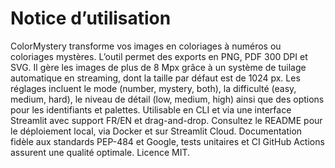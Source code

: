 # Notice d’utilisation

ColorMystery transforme vos images en coloriages à numéros ou coloriages mystères. L’outil permet des exports en PNG, PDF 300 DPI et SVG. Il gère les images de plus de 8 Mpx grâce à un système de tuilage automatique en streaming, dont la taille par défaut est de 1024 px. Les réglages incluent le mode (number, mystery, both), la difficulté (easy, medium, hard), le niveau de détail (low, medium, high) ainsi que des options pour les identifiants et palettes. Utilisable en CLI et via une interface Streamlit avec support FR/EN et drag-and-drop. Consultez le README pour le déploiement local, via Docker et sur Streamlit Cloud. Documentation fidèle aux standards PEP-484 et Google, tests unitaires et CI GitHub Actions assurent une qualité optimale. Licence MIT.